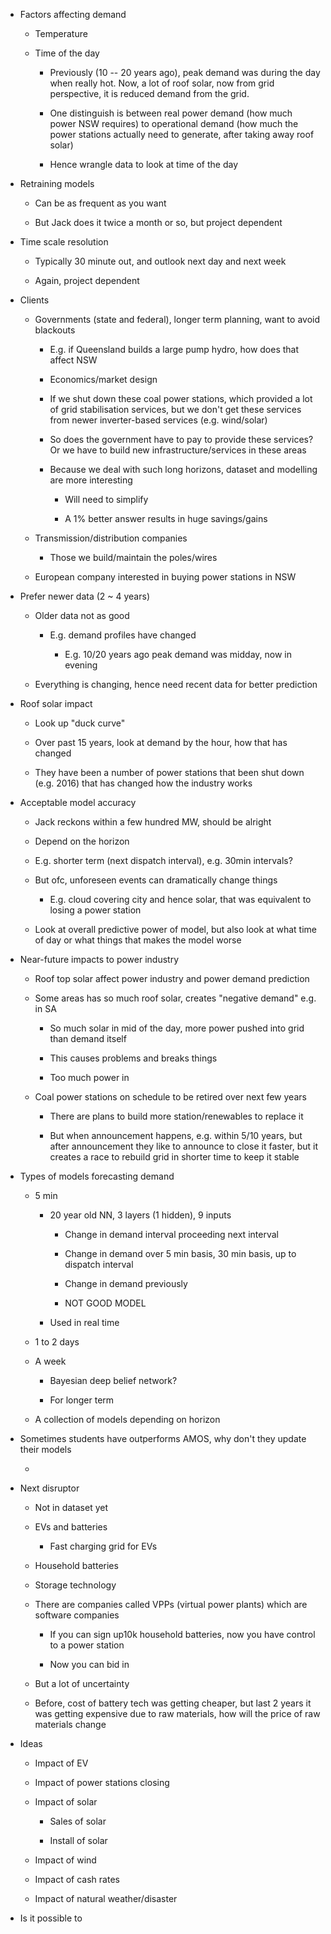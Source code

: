 -   Factors affecting demand

    -   Temperature

    -   Time of the day

        -   Previously (10 -- 20 years ago), peak demand was during the
            day when really hot. Now, a lot of roof solar, now from grid
            perspective, it is reduced demand from the grid.

        -   One distinguish is between real power demand (how much power
            NSW requires) to operational demand (how much the power
            stations actually need to generate, after taking away roof
            solar)

        -   Hence wrangle data to look at time of the day

-   Retraining models

    -   Can be as frequent as you want

    -   But Jack does it twice a month or so, but project dependent

-   Time scale resolution

    -   Typically 30 minute out, and outlook next day and next week

    -   Again, project dependent

-   Clients

    -   Governments (state and federal), longer term planning, want to
        avoid blackouts

        -   E.g. if Queensland builds a large pump hydro, how does that
            affect NSW

        -   Economics/market design

        -   If we shut down these coal power stations, which provided a
            lot of grid stabilisation services, but we don't get these
            services from newer inverter-based services (e.g.
            wind/solar)

        -   So does the government have to pay to provide these
            services? Or we have to build new infrastructure/services in
            these areas

        -   Because we deal with such long horizons, dataset and
            modelling are more interesting

            -   Will need to simplify

            -   A 1% better answer results in huge savings/gains

    -   Transmission/distribution companies

        -   Those we build/maintain the poles/wires

    -   European company interested in buying power stations in NSW

-   Prefer newer data (2 \~ 4 years)

    -   Older data not as good

        -   E.g. demand profiles have changed

            -   E.g. 10/20 years ago peak demand was midday, now in
                evening

    -   Everything is changing, hence need recent data for better
        prediction

-   Roof solar impact

    -   Look up "duck curve"

    -   Over past 15 years, look at demand by the hour, how that has
        changed

    -   They have been a number of power stations that been shut down
        (e.g. 2016) that has changed how the industry works

-   Acceptable model accuracy

    -   Jack reckons within a few hundred MW, should be alright

    -   Depend on the horizon

    -   E.g. shorter term (next dispatch interval), e.g. 30min
        intervals?

    -   But ofc, unforeseen events can dramatically change things

        -   E.g. cloud covering city and hence solar, that was
            equivalent to losing a power station

    -   Look at overall predictive power of model, but also look at what
        time of day or what things that makes the model worse

-   Near-future impacts to power industry

    -   Roof top solar affect power industry and power demand prediction

    -   Some areas has so much roof solar, creates "negative demand"
        e.g. in SA

        -   So much solar in mid of the day, more power pushed into grid
            than demand itself

        -   This causes problems and breaks things

        -   Too much power in

    -   Coal power stations on schedule to be retired over next few
        years

        -   There are plans to build more station/renewables to replace
            it

        -   But when announcement happens, e.g. within 5/10 years, but
            after announcement they like to announce to close it faster,
            but it creates a race to rebuild grid in shorter time to
            keep it stable

-   Types of models forecasting demand

    -   5 min

        -   20 year old NN, 3 layers (1 hidden), 9 inputs

            -   Change in demand interval proceeding next interval

            -   Change in demand over 5 min basis, 30 min basis, up to
                dispatch interval

            -   Change in demand previously

            -   NOT GOOD MODEL

        -   Used in real time

    -   1 to 2 days

    -   A week

        -   Bayesian deep belief network?

        -   For longer term

    -   A collection of models depending on horizon

-   Sometimes students have outperforms AMOS, why don't they update
    their models

    -   

-   Next disruptor

    -   Not in dataset yet

    -   EVs and batteries

        -   Fast charging grid for EVs

    -   Household batteries

    -   Storage technology

    -   There are companies called VPPs (virtual power plants) which are
        software companies

        -   If you can sign up10k household batteries, now you have
            control to a power station

        -   Now you can bid in

    -   But a lot of uncertainty

    -   Before, cost of battery tech was getting cheaper, but last 2
        years it was getting expensive due to raw materials, how will
        the price of raw materials change

-   Ideas

    -   Impact of EV

    -   Impact of power stations closing

    -   Impact of solar

        -   Sales of solar

        -   Install of solar

    -   Impact of wind

    -   Impact of cash rates

    -   Impact of natural weather/disaster

-   Is it possible to
